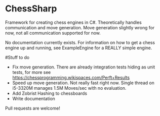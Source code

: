 # ChessSharp
Framework for creating chess engines in C#. Theoretically handles communication and move generation. Move generation slightly wrong for now, not all communication supported for now.

No documentation currently exists. For information on how to get a chess engine up and running, see ExampleEngine for a REALLY simple engine.

#Stuff to do
* Fix move generation. There are already integration tests hiding as unit tests, for more see https://chessprogramming.wikispaces.com/Perft+Results
* Speed up move generation. Not really fast right now. Single thread on i5-3320M manages 1.5M Moves/sec with no evaluation. 
* Add Zobrist Hashing to chessboards
* Write documentation

Pull requests are welcome!
